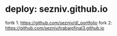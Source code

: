 # deploy: sezniv.github.io
fortk 1: https://github.com/sezniv/dl_portfolio
fork 2: https://github.com/sezniv/trabajofinal3.github.io
